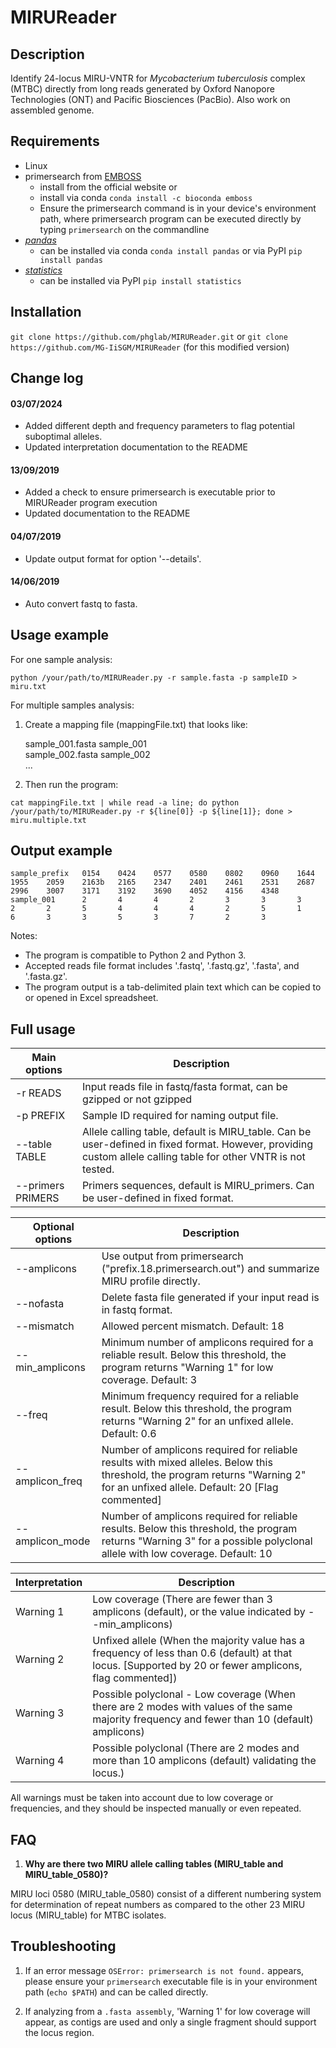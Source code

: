 # MIRUReader

## Description

Identify 24-locus MIRU-VNTR for _Mycobacterium tuberculosis_ complex (MTBC) directly from long reads generated by Oxford Nanopore Technologies (ONT) and Pacific Biosciences (PacBio). Also work on assembled genome.

## Requirements

- Linux
- primersearch from [EMBOSS](http://emboss.sourceforge.net/download/)
  - install from the official website or
  - install via conda `conda install -c bioconda emboss`
  - Ensure the primersearch command is in your device's environment path, where primersearch program can be executed directly by typing `primersearch` on the commandline
- [_pandas_](https://pandas.pydata.org/)
  - can be installed via conda `conda install pandas` or via PyPI `pip install pandas`
- [_statistics_](https://pypi.org/project/statistics/)
  - can be installed via PyPI `pip install statistics`

## Installation

`git clone https://github.com/phglab/MIRUReader.git` or `git clone https://github.com/MG-IiSGM/MIRUReader` (for this modified version)

## Change log

#### 03/07/2024

- Added different depth and frequency parameters to flag potential suboptimal alleles.
- Updated interpretation documentation to the README

#### 13/09/2019

- Added a check to ensure primersearch is executable prior to MIRUReader program execution
- Updated documentation to the README

#### 04/07/2019

- Update output format for option '--details'.

#### 14/06/2019

- Auto convert fastq to fasta.

## Usage example

For one sample analysis:

```
python /your/path/to/MIRUReader.py -r sample.fasta -p sampleID > miru.txt
```

For multiple samples analysis:

1. Create a mapping file (mappingFile.txt) that looks like:

   sample_001.fasta sample_001 \
   sample_002.fasta sample_002 \
   ...

2. Then run the program:

```
cat mappingFile.txt | while read -a line; do python /your/path/to/MIRUReader.py -r ${line[0]} -p ${line[1]}; done > miru.multiple.txt
```

## Output example

```
sample_prefix   0154    0424    0577    0580    0802    0960    1644    1955    2059    2163b   2165    2347    2401    2461    2531    2687    2996    3007    3171    3192    3690    4052    4156    4348
sample_001      2       4       4       2       3       3       3       2       2       5       4       4       4       2       5       1       6       3       3       5       3       7       2       3
```

Notes:

- The program is compatible to Python 2 and Python 3.
- Accepted reads file format includes '.fastq', '.fastq.gz', '.fasta', and '.fasta.gz'.
- The program output is a tab-delimited plain text which can be copied to or opened in Excel spreadsheet.

## Full usage

| Main options      | Description                                                                                                                                                    |
| ----------------- | -------------------------------------------------------------------------------------------------------------------------------------------------------------- |
| -r READS          | Input reads file in fastq/fasta format, can be gzipped or not gzipped                                                                                          |
| -p PREFIX         | Sample ID required for naming output file.                                                                                                                     |
| --table TABLE     | Allele calling table, default is MIRU_table. Can be user-defined in fixed format. However, providing custom allele calling table for other VNTR is not tested. |
| --primers PRIMERS | Primers sequences, default is MIRU_primers. Can be user-defined in fixed format.                                                                               |

| Optional options | Description                                                                                                                                                                     |
| ---------------- | ------------------------------------------------------------------------------------------------------------------------------------------------------------------------------- |
| --amplicons      | Use output from primersearch ("prefix.18.primersearch.out") and summarize MIRU profile directly.                                                                                |
| --nofasta        | Delete fasta file generated if your input read is in fastq format.                                                                                                              |
| --mismatch       | Allowed percent mismatch. Default: 18                                                                                                                                           |
| --min_amplicons  | Minimum number of amplicons required for a reliable result. Below this threshold, the program returns "Warning 1" for low coverage. Default: 3                                  |
| --freq           | Minimum frequency required for a reliable result. Below this threshold, the program returns "Warning 2" for an unfixed allele. Default: 0.6                                     |
| --amplicon_freq  | Number of amplicons required for reliable results with mixed alleles. Below this threshold, the program returns "Warning 2" for an unfixed allele. Default: 20 [Flag commented] |
| --amplicon_mode  | Number of amplicons required for reliable results. Below this threshold, the program returns "Warning 3" for a possible polyclonal allele with low coverage. Default: 10        |

| Interpretation | Description                                                                                                                                             |
| -------------- | ------------------------------------------------------------------------------------------------------------------------------------------------------- |
| Warning 1      | Low coverage (There are fewer than 3 amplicons (default), or the value indicated by --min_amplicons)                                                    |
| Warning 2      | Unfixed allele (When the majority value has a frequency of less than 0.6 (default) at that locus. [Supported by 20 or fewer amplicons, flag commented]) |
| Warning 3      | Possible polyclonal - Low coverage (When there are 2 modes with values of the same majority frequency and fewer than 10 (default) amplicons)            |
| Warning 4      | Possible polyclonal (There are 2 modes and more than 10 amplicons (default) validating the locus.)                                                      |

All warnings must be taken into account due to low coverage or frequencies, and they should be inspected manually or even repeated.

## FAQ

1. **Why are there two MIRU allele calling tables (MIRU_table and MIRU_table_0580)?**

MIRU loci 0580 (MIRU_table_0580) consist of a different numbering system for determination of repeat numbers as compared to the other 23 MIRU locus (MIRU_table) for MTBC isolates.

## Troubleshooting

1. If an error message `OSError: primersearch is not found.` appears, please ensure your `primersearch` executable file is in your environment path (`echo $PATH`) and can be called directly.

2. If analyzing from a `.fasta assembly`, 'Warning 1' for low coverage will appear, as contigs are used and only a single fragment should support the locus region.
